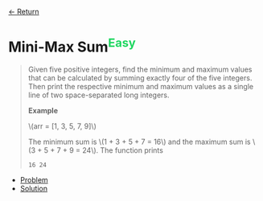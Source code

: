 [&larr; Return](https://hanggrian.github.io/grind-hackerrank/)

# Mini-Max Sum<sup style="color: rgb(32, 215, 97);">Easy</sup>

> Given five positive integers, find the minimum and maximum values that can be
  calculated by summing exactly four of the five integers. Then print the
  respective minimum and maximum values as a single line of two space-separated
  long integers.
>
> **Example**
>
> \\(arr = [1, 3, 5, 7, 9]\\)
>
> The minimum sum is \\(1 + 3 + 5 + 7 = 16\\) and the maximum sum is
  \\(3 + 5 + 7 + 9 = 24\\). The function prints
>
> ```
> 16 24
> ```

- [Problem](https://www.hackerrank.com/challenges/mini-max-sum/)
- [Solution](https://github.com/hanggrian/grind-hackerrank/blob/main/algorithms/src/main/java/algo/MiniMaxSum.java)
